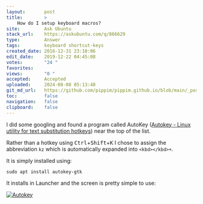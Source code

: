```yaml
---
layout:       post
title:        >
    How do I setup keyboard macros?
site:         Ask Ubuntu
stack_url:    https://askubuntu.com/q/866629
type:         Answer
tags:         keyboard shortcut-keys
created_date: 2016-12-31 23:10:06
edit_date:    2019-12-22 04:45:08
votes:        "24 "
favorites:    
views:        "0 "
accepted:     Accepted
uploaded:     2024-08-08 05:13:48
git_md_url:   https://github.com/pippim/pippim.github.io/blob/main/_posts/2016/2016-12-31-How-do-I-setup-keyboard-macros_.md
toc:          false
navigation:   false
clipboard:    false
---
```


I did some googling and found a program called AutoKey ([Autokey - Linux utility for text substitution hotkeys][4]) near the top of the list.

Rather than a hotkey using <kbd>Ctrl</kbd>+<kbd>Shift</kbd>+<kbd>K</kbd> I chose to assign the abbreviation `kz` which is automatically expanded into `<kbd></kbd>+`.

It is simply installed using:

``` 
sudo apt install autokey-gtk
```

It installs in Launcher and the screen is pretty simple to use:

[![Autokey][5]][5]


  [4]: https://saravananthirumuruganathan.wordpress.com/2010/04/14/autokey-linux-utility-for-text-substitution-hotkeys-and-desktop-automation/
  [5]: https://i.sstatic.net/gBAgI.png
